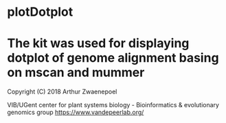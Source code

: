 # plotDotplot
The kit was used for displaying dotplot of genome alignment basing on mscan and mummer
===
Copyright (C) 2018 Arthur Zwaenepoel

VIB/UGent center for plant systems biology -
Bioinformatics & evolutionary genomics group https://www.vandepeerlab.org/
